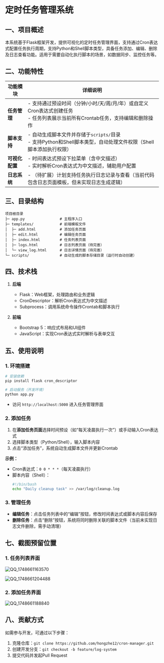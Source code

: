 
# 定时任务管理系统

## 一、项目概述
本系统基于Flask框架开发，提供可视化的定时任务管理界面，支持通过Cron表达式配置任务执行周期，支持Python和Shell脚本类型，具备任务添加、编辑、删除及日志查看功能。适用于需要自动化执行脚本的场景，如数据同步、监控任务等。


## 二、功能特性
| 功能模块       | 详细说明                                                                 |
|----------------|--------------------------------------------------------------------------|
| **任务管理**   | - 支持通过预设时间（分钟/小时/天/周/月/年）或自定义Cron表达式创建任务<br>- 任务列表展示当前所有Crontab任务，支持编辑和删除操作 |
| **脚本支持**   | - 自动生成脚本文件并存储于`scripts/`目录<br>- 支持Python和Shell脚本类型，自动处理文件权限（Shell脚本添加执行权限） |
| **可视化配置** | - 时间表达式预设下拉菜单（含中文描述）<br>- 实时解析Cron表达式为中文描述，辅助用户配置 |
| **日志系统**   | - （待扩展）计划支持任务执行日志记录与查看（当前代码包含日志页面模板，但未实现日志生成逻辑） |


## 三、目录结构
```
项目根目录
├─ app.py                # 主程序入口
├─ templates/            # 前端模板文件
│  ├─ add.html           # 添加任务页面
│  ├─ edit.html          # 编辑任务页面
│  ├─ index.html         # 任务列表页面
│  ├─ logs.html          # 日志列表页面（待完善）
│  └─ view_log.html      # 日志详情页面（待完善）
└─ scripts/              # 自动生成的脚本存储目录（运行时自动创建）
```


## 四、技术栈
1. **后端**  
   - Flask：Web框架，处理路由和业务逻辑  
   - CronDescriptor：解析Cron表达式为中文描述  
   - Subprocess：调用系统命令操作Crontab和脚本执行  

2. **前端**  
   - Bootstrap 5：响应式布局和UI组件  
   - JavaScript：实现Cron表达式实时解析与表单交互  


## 五、使用说明

### 1. 环境搭建
```bash
# 安装依赖
pip install flask cron_descriptor

# 启动服务（开发环境）
python app.py
```
- 访问 `http://localhost:5000` 进入任务管理界面


### 2. 添加任务
1. 在**添加任务页面**选择时间预设（如“每天凌晨执行一次”）或手动输入Cron表达式  
2. 选择脚本类型（Python/Shell），输入脚本内容  
3. 点击“添加任务”，系统自动生成脚本文件并更新Crontab  

**示例：**  
- Cron表达式：`0 0 * * *`（每天凌晨执行）  
- 脚本内容（Shell）：  
  ```bash
  #!/bin/bash
  echo "Daily cleanup task" >> /var/log/cleanup.log
  ```


### 3. 管理任务
- **编辑任务**：点击任务列表中的“编辑”按钮，修改时间表达式或脚本内容后保存  
- **删除任务**：点击“删除”按钮，系统将同时删除关联的脚本文件（当前未实现日志文件删除，需手动清理）  



## 七、截图预留位置
### 1. 任务列表界面
![QQ_1748661163570](https://github.com/user-attachments/assets/fd51f7ed-0ab4-4cc8-9854-5945439a40bc)

![QQ_1748661204488](https://github.com/user-attachments/assets/6042956b-57e3-4e66-96fc-dbdbfc93019a)

### 2. 添加任务界面
![QQ_1748661188840](https://github.com/user-attachments/assets/8772678a-869b-4718-b4b3-e75a23657974)



## 八、贡献方式
如需参与开发，可通过以下步骤：  
1. 克隆仓库：`git clone https://github.com/hongzhe12/cron-manager.git`  
2. 创建开发分支：`git checkout -b feature/log-system`  
3. 提交代码并发起Pull Request  

